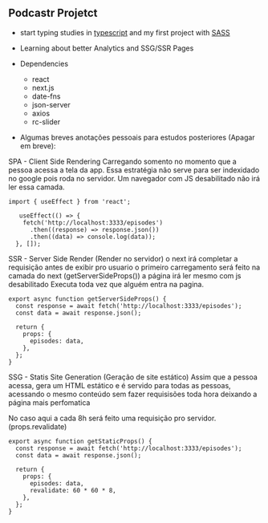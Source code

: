 ## Podcastr Projetct

- start typing studies in [typescript](https://www.typescriptlang.org/) and my first project with [SASS](https://sass-lang.com/)

- Learning about better Analytics and SSG/SSR Pages

- Dependencies

  - react
  - next.js
  - date-fns
  - json-server
  - axios
  - rc-slider

- Algumas breves anotações pessoais para estudos posteriores (Apagar em breve):

SPA - Client Side Rendering
Carregando somento no momento que a pessoa acessa a tela da app. Essa estratégia não serve para ser indexidado no google pois roda no servidor. Um navegador com JS desabilitado não irá ler essa camada.

```
import { useEffect } from 'react';

   useEffect(() => {
    fetch('http://localhost:3333/episodes')
      .then((response) => response.json())
      .then((data) => console.log(data));
  }, []);
```

SSR - Server Side Render (Render no servidor)
o next irá completar a requisição antes de exibir pro usuario
o primeiro carregamento será feito na camada do next (getServerSideProps()) a página irá ler mesmo com js desabilitado
Executa toda vez que alguém entra na pagina.

```
export async function getServerSideProps() {
  const response = await fetch('http://localhost:3333/episodes');
  const data = await response.json();

  return {
    props: {
      episodes: data,
    },
  };
}
```

SSG - Statis Site Generation (Geração de site estático)
Assim que a pessoa acessa, gera um HTML estático e é servido para todas as pessoas, acessando o mesmo conteúdo sem fazer requisisões toda hora deixando a página mais perfomatica

No caso aqui a cada 8h será feito uma requisição pro servidor. (props.revalidate)

```
export async function getStaticProps() {
  const response = await fetch('http://localhost:3333/episodes');
  const data = await response.json();

  return {
    props: {
      episodes: data,
      revalidate: 60 * 60 * 8,
    },
  };
}
```
